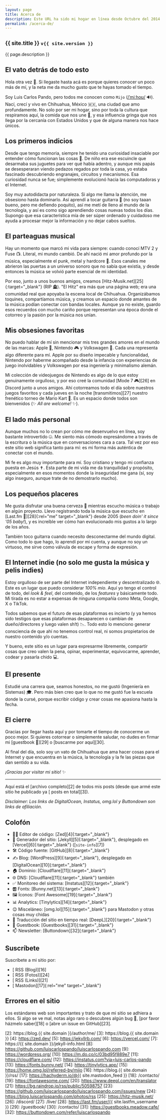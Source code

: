 ```yaml
---
layout: page
title: Acerca de
description: Este URL ha sido mi hogar en línea desde Octubre del 2014 aproximadamente. Este sitio lo hice para que sea como un hub central en donde pueda escribir y enlazar todos mis demás perfiles y proyectos.
permalink: /acerca-de/
---
```


<h2 class="subtitulo text-center"><small>{{ site.title }} <code>v{{ site.version }}</code></small></h2>

{{ page.description }}

## El vato detrás de todo esto

Hola otra vez 👋. Si llegaste hasta acá es porque quieres conocer un poco más de mí, y la neta me da mucho gusto que te hayas tomado el tiempo.

Soy Luis Carlos Pando, pero todos me conocen como `Mijo` (<a href="#" data-pronunciation data-toggle="tooltip" data-placement="top" data-html="true" title="Pronounced as /ˈmiːhoʊ/">/ˈmiːhoʊ/</a> 🔊). Nací, crecí y vivo en Chihuahua, México 🇲🇽, una ciudad que amo profundamente. No solo por ser mi hogar, sino por toda la cultura que respiramos aquí, la comida que nos une 🌮, y esa influencia gringa que nos llega por la cercanía con Estados Unidos y que de alguna manera nos hace únicos.

## Los primeros indicios

Desde que tengo memoria, siempre he tenido una curiosidad insaciable por entender cómo funcionan las cosas 🔧. De niño era ese escuincle que desarmaba sus juguetes para ver qué había adentro, y aunque mis papás se desesperaran viendo pedazos regados por toda la casa, yo estaba fascinado descubriendo engranajes, circuitos y mecanismos. Esa curiosidad nunca se fue; simplemente evolucionó hacia las computadoras y el Internet.

Soy muy autodidacta por naturaleza. Si algo me llama la atención, me obsesiono hasta dominarlo. Así aprendí a tocar guitarra 🎸 (no soy taaan bueno, pero me defiendo poquito), así me metí de lleno al mundo de la tecnología, y así es como sigo aprendiendo cosas nuevas todos los días. Supongo que esa característica mía de ser súper ordenado y cuidadoso me ayuda a procesar mejor la información y no dejar cabos sueltos.

## El parteaguas musical

Hay un momento que marcó mi vida para siempre: cuando conocí MTV 2 y Fuse 📺. Literal, mi mundo cambió. De ahí nació mi amor profundo por la música, especialmente el punk, metal y hardcore 🤘. Esos canales me abrieron las puertas a un universo sonoro que no sabía que existía, y desde entonces la música se volvió parte esencial de mi identidad.

Por eso, junto a unos buenos amigos, creamos [Hitz-Musik.net][25]{:target="_blank"} (RIP 🪦). "El Hitz" era más que una página web; era una comunidad real que apoyaba la escena local de Chihuahua. Organizábamos toquines, compartíamos música, y creamos un espacio donde amantes de la música podían conectar con bandas locales. Aunque ya no existe, guardo esos recuerdos con mucho cariño porque representan una época donde el cotorreo y la pasión por la música nos unían.

## Mis obsesiones favoritas

No puedo hablar de mí sin mencionar mis tres grandes amores en el mundo de las marcas: Apple 🍎, Nintendo 🎮 y Volkswagen 🚗. Cada una representa algo diferente para mí. Apple por su diseño impecable y funcionalidad, Nintendo por haberme acompañado desde la infancia con experiencias de juego inolvidables y Volkswagen por esa ingeniería y minimalismo alemán.

Mi colección de videojuegos de Nintendo es algo de lo que estoy genuinamente orgulloso, y por eso creé la comunidad [Mode 7 🎮][26] en Discord junto a unos amigos. Ahí cotorreamos todo el día sobre nuestros juegos favoritos y cada jueves en la noche [transmitimos][27] nuestro frenético torneo de Mario Kart 🏁. Es un espacio donde todos son bienvenidos (✨ *All are welcome!* ✨).

## El lado más personal

Aunque muchos no lo crean por cómo me desenvuelvo en línea, soy bastante introvertido 🤐. Me siento más cómodo expresándome a través de la escritura o la música que en conversaciones cara a cara. Tal vez por eso este sitio web significa tanto para mí: es mi forma más auténtica de conectar con el mundo.

Mi fe es algo muy importante para mí. Soy cristiano y tengo mi confianza puesta en Jesús ✝️. Esta parte de mi vida me da tranquilidad y propósito, especialmente en esos momentos donde la inseguridad me gana (sí, soy algo inseguro, aunque trate de no demostrarlo mucho).

## Los pequeños placeres

Me gusta disfrutar una buena cerveza 🍺 mientras escucho música o trabajo en algún proyecto. Llevo registrando toda la música que escucho en [Last.fm 🎵][28]{:rel="me" target="_blank"} desde 2005 (*been doin' it since '05 baby!*), y es increíble ver cómo han evolucionado mis gustos a lo largo de los años.

También toco guitarra cuando necesito desconectarme del mundo digital. Como todo lo que hago, lo aprendí por mi cuenta, y aunque no soy un virtuoso, me sirve como válvula de escape y forma de expresión.

## El Internet indie (no solo me gusta la música y pelis indies)

Estoy orgulloso de ser parte del Internet independiente y descentralizado 🌐. Este es un lugar que puedo considerar *100% mío*. Aquí yo tengo el control de todo, del *look & feel*, del contenido, de los *features* y básicamente todo. Mi tirada es no estar a expensas de ninguna compañía como Meta, Google, <span data-pronunciation data-toggle="tooltip" data-placement="top" data-html="true" title="🤮">X</span> o TikTok.

Todos sabemos que el futuro de esas plataformas es incierto (y ya hemos sido testigos que esas plataformas desaparecen o cambian de dueño/directores y luego valen sh!t) 📉. Todo esto lo menciono generar consciencia de que ahí no tenemos control real, ni somos propietarios de nuestro contenido y/o cuentas.

Y bueno, este sitio es un lugar para expresarme libremente, compartir cosas que creo valen la pena, opinar, experimentar, equivocarme, aprender, codear y pasarla chido 💻.

## El presente

Estudié una carrera que, seamos honestos, no me gustó (Ingeniería en Sistemas) 🎓. Pero más bien creo que lo que no me gustó fue la escuela donde la cursé, porque escribir código y crear cosas me apasiona hasta la fecha.

## El cierre

Gracias por llegar hasta aquí y por tomarte el tiempo de conocerme un poco mejor. Si quieres cotorrear o simplemente saludar, no dudes en firmar mi [guestbook 📖][29] o [buscarme por aquí][30].

Al final del día, solo soy un vato de Chihuahua que ama hacer cosas para el Internet y que encuentra en la música, la tecnología y la fe las piezas que dan sentido a su vida.

*¡Gracias por visitar mi sitio!* ✨

---

Aquí está el [archivo completo][2] de todos mis posts (desde que armé este sitio he publicado ya [<span id="contador-posts"></span> posts en total][3]).

*Disclaimer: Los links de DigitalOcean, Instatus, omg.lol y Buttondown son links de afiliación.*

## Colofón

- 👨‍💻 Editor de código: [Zed][4]{:target="_blank"}
- 🤖 Generador del sitio: [Jekyll][5]{:target="_blank"}, desplegado en [Vercel][6]{:target="_blank"} ([<code>site-info</code>][7])
- 🛠️ Código fuente: [GitHub][8]{:target="_blank"}
- ✍️ Blog: [WordPress][9]{:target="_blank"}, desplegado en [DigitalOcean][10]{:target="_blank"}
- 🏠 Dominio: [Cloudflare][11]{:target="_blank"}
- 🌐 DNS: [Cloudflare][11]{:target="_blank"} también
- ✅ Monitoreo del sistema: [Instatus][12]{:target="_blank"}
- 🆎 Fonts: [Bunny.net][13]{:target="_blank"}
- 🖼️ Íconos: [Font Awesome][19]{:target="_blank"}
- 📊 Analytics: [Tinylytics][14]{:target="_blank"}
- 😉 Misceláneo: [omg.lol][15]{:target="_blank"} para Mastodon y otras cosas muy chidas
- 💬 Traducción del sitio en tiempo real: [DeepL][20]{:target="_blank"}
- 📔 Guestbook: [Guestbooks][31]{:target="_blank"}
- 📫 Newsletter: [Buttondown][32]{:target="_blank"}

## Suscríbete

Suscríbete a mi sitio por:
- [<i class="fas fa-rss"></i> RSS (Blog)][16]
- [<i class="fas fa-rss"></i> RSS (Fotos)][24]
- [<i class="fas fa-rss"></i> RSS (Links)][21]
- [<i class="fa-brands fa-mastodon"></i> Mastodon][17]{:rel="me" target="_blank"}

## Errores en el sitio

Los estándares web son importantes y trato de que mi sitio se adhiera a ellos. Si algo se ve mal, notas algo raro o descubres algún bug 🐞, [por favor házmelo saber][18] o [abre un issue en GitHub][23].

[1]: /
[2]: https://blog.{{ site.domain }}/author/me/
[3]: https://blog.{{ site.domain }}
[4]: https://zed.dev/
[5]: https://jekyllrb.com/
[6]: https://vercel.com/
[7]: https://{{ site.domain }}/jekyll-info.html
[8]: https://github.com/luiscarlospando/luiscarlospando.com
[9]: https://wordpress.org/
[10]: https://m.do.co/c/03bd95f889e7
[11]: https://cloudflare.com/
[12]: https://instatus.com?via=luis-carlos-pando
[13]: https://fonts.bunny.net/
[14]: https://tinylytics.app/
[15]: https://home.omg.lol/referred-by/mijo
[16]: https://blog.{{ site.domain }}/rss/
[17]: https://hachyderm.io/@{{ site.mastodon_feed }}
[18]: /contacto/
[19]: https://fontawesome.com/
[20]: https://www.deepl.com/en/translator
[21]: https://bg.raindrop.io/rss/public/50598757
[23]: https://github.com/luiscarlospando/luiscarlospando.com/issues/new
[24]: https://blog.luiscarlospando.com/photos/rss
[25]: https://hitz-musik.net/
[26]: /discord/
[27]: /live/
[28]: https://last.fm/user/{{ site.lastfm_username }}
[29]: /guestbook/
[30]: /contacto/
[31]: https://guestbooks.meadow.cafe/
[32]: https://buttondown.com/refer/luiscarlospando
